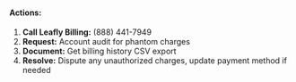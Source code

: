 #### **Actions:**

1. **Call Leafly Billing:** (888) 441-7949
2. **Request:** Account audit for phantom charges
3. **Document:** Get billing history CSV export
4. **Resolve:** Dispute any unauthorized charges, update payment method if needed
